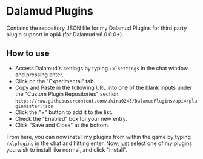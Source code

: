 # Dalamud Plugins
Contains the repository JSON file for my Dalamud Plugins for third party plugin support in api4 (for Dalamud v6.0.0.0+).

## How to use
* Access Dalamud's settings by typing `/xlsettings` in the chat window and pressing enter.
* Click on the "Experimental" tab.
* Copy and Paste in the following URL into one of the blank inputs under the "Custom Plugin Repositories" section: `https://raw.githubusercontent.com/akira0245/DalamudPlugins/api4/pluginmaster.json`
* Click the "+" button to add it to the list.
* Check the "Enabled" box for your new entry.
* Click "Save and Close" at the bottom.

From here, you can now install my plugins from within the game by typing `/xlplugins` in the chat and hitting enter.
Now, just select one of my plugins you wish to install like normal, and click "Install".

